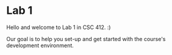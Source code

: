 # Lab 1
Hello and welcome to Lab 1 in CSC 412. :)

Our goal is to help you set-up and get started with the course's development environment.

